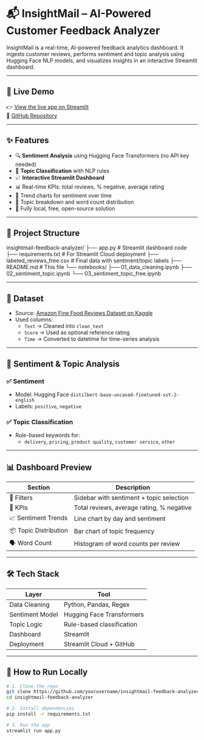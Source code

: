 # 📬 InsightMail – AI-Powered Customer Feedback Analyzer

InsightMail is a real-time, AI-powered feedback analytics dashboard. It ingests customer reviews, performs sentiment and topic analysis using Hugging Face NLP models, and visualizes insights in an interactive Streamlit dashboard.

---

## 🚀 Live Demo

👉 [View the live app on Streamlit](https://your-streamlit-app-link.streamlit.app)  
📁 [GitHub Repository](https://github.com/yourusername/insightmail-feedback-analyzer)

---

## ✨ Features

- 🔍 **Sentiment Analysis** using Hugging Face Transformers (no API key needed)
- 🧠 **Topic Classification** with NLP rules
- 📈 **Interactive Streamlit Dashboard**
- 📊 Real-time KPIs: total reviews, % negative, average rating
- 📅 Trend charts for sentiment over time
- 🧠 Topic breakdown and word count distribution
- 💾 Fully local, free, open-source solution

---

## 🧱 Project Structure

insightmail-feedback-analyzer/
├── app.py # Streamlit dashboard code
├── requirements.txt # For Streamlit Cloud deployment
├── labeled_reviews_free.csv # Final data with sentiment/topic labels
├── README.md # This file
└── notebooks/
├── 01_data_cleaning.ipynb
├── 02_sentiment_topic.ipynb
└── 03_sentiment_topic_free.ipynb




---

## 📂 Dataset

- Source: [Amazon Fine Food Reviews Dataset on Kaggle](https://www.kaggle.com/datasets/snap/amazon-fine-food-reviews)
- Used columns:
  - `Text` → Cleaned into `clean_text`
  - `Score` → Used as optional reference rating
  - `Time` → Converted to datetime for time-series analysis

---

## 🧠 Sentiment & Topic Analysis

### ✅ Sentiment
- Model: Hugging Face `distilbert-base-uncased-finetuned-sst-2-english`
- Labels: `positive`, `negative`

### ✅ Topic Classification
- Rule-based keywords for:
  - `delivery`, `pricing`, `product quality`, `customer service`, `other`

---

## 📊 Dashboard Preview

| Section | Description |
|---------|-------------|
| 🧭 Filters | Sidebar with sentiment + topic selection |
| 📌 KPIs | Total reviews, average rating, % negative |
| 📈 Sentiment Trends | Line chart by day and sentiment |
| 📦 Topic Distribution | Bar chart of topic frequency |
| 🗣 Word Count | Histogram of word counts per review |

---

## 🛠️ Tech Stack

| Layer           | Tool                              |
|-----------------|-----------------------------------|
| Data Cleaning   | Python, Pandas, Regex             |
| Sentiment Model | Hugging Face Transformers         |
| Topic Logic     | Rule-based classification         |
| Dashboard       | Streamlit                         |
| Deployment      | Streamlit Cloud + GitHub          |

---

## 🧪 How to Run Locally

```bash
# 1. Clone the repo
git clone https://github.com/yourusername/insightmail-feedback-analyzer.git
cd insightmail-feedback-analyzer

# 2. Install dependencies
pip install -r requirements.txt

# 3. Run the app
streamlit run app.py
